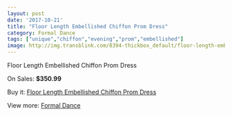```yaml
---
layout: post
date: '2017-10-21'
title: "Floor Length Embellished Chiffon Prom Dress"
category: Formal Dance
tags: ["unique","chiffon","evening","prom","embellished"]
image: http://img.transblink.com/8394-thickbox_default/floor-length-embellished-chiffon-prom-dress.jpg
---
```

Floor Length Embellished Chiffon Prom Dress

On Sales: **$350.99**
<a href="https://www.transblink.com/en/formal-dance/2754-floor-length-embellished-chiffon-prom-dress.html"><amp-img layout="responsive" width="600" height="600" src="//img.transblink.com/8394-thickbox_default/floor-length-embellished-chiffon-prom-dress.jpg" alt="Floor Length Embellished Chiffon Prom Dress 0" /></a>
<a href="https://www.transblink.com/en/formal-dance/2754-floor-length-embellished-chiffon-prom-dress.html"><amp-img layout="responsive" width="600" height="600" src="//img.transblink.com/8397-thickbox_default/floor-length-embellished-chiffon-prom-dress.jpg" alt="Floor Length Embellished Chiffon Prom Dress 1" /></a>
<a href="https://www.transblink.com/en/formal-dance/2754-floor-length-embellished-chiffon-prom-dress.html"><amp-img layout="responsive" width="600" height="600" src="//img.transblink.com/8396-thickbox_default/floor-length-embellished-chiffon-prom-dress.jpg" alt="Floor Length Embellished Chiffon Prom Dress 2" /></a>
<a href="https://www.transblink.com/en/formal-dance/2754-floor-length-embellished-chiffon-prom-dress.html"><amp-img layout="responsive" width="600" height="600" src="//img.transblink.com/8395-thickbox_default/floor-length-embellished-chiffon-prom-dress.jpg" alt="Floor Length Embellished Chiffon Prom Dress 3" /></a>

Buy it: [Floor Length Embellished Chiffon Prom Dress](https://www.transblink.com/en/formal-dance/2754-floor-length-embellished-chiffon-prom-dress.html "Floor Length Embellished Chiffon Prom Dress")

View more: [Formal Dance](https://www.transblink.com/en/6-formal-dance "Formal Dance")